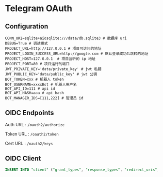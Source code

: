# Telegram OAuth

## Configuration

```dotenv
CONN_URI=sqlite+aiosqlite:///data/db.sqlite3 # 数据库 uri
DEBUG=True # 调试模式
PROJECT_URL=http://127.0.0.1 # 项目可访问的地址
PROJECT_LOGIN_SUCCESS_URL=http://google.com # 默认登录成功后跳转的地址
PROJECT_HOST=127.0.0.1  # 项目监听的 ip 地址
PROJECT_PORT=80 # 项目运行的端口
JWT_PRIVATE_KEY='data/private_key' # jwt 私钥
JWT_PUBLIC_KEY='data/public_key' # jwt 公钥
BOT_TOKEN=xxx # 机器人 token
BOT_USERNAME=xxxxBot # 机器人用户名
BOT_API_ID=111 # api id
BOT_API_HASH=aaa # api hash
BOT_MANAGER_IDS=[111,222] # 管理员 id
```

## OIDC Endpoints

Auth URL : `/oauth2/authorize`

Token URL : `/oauth2/token`

Cert URL : `/oauth2/keys`

## OIDC Client

```sql
INSERT INTO "client" ("grant_types", "response_types", "redirect_uris", "id", "client_id", "client_secret", "scope") VALUES ('authorization_code', 'code', 'https://127.0.0.1/access/callback', 'UUID', '123456', '123456', 'openid profile email');
```
